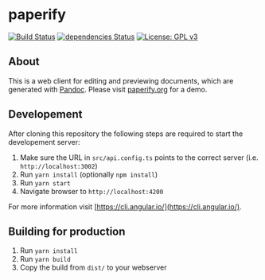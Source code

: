 # paperify

[![Build Status](https://travis-ci.org/olastor/paperify.svg?branch=master)](https://travis-ci.org/olastor/paperify)
[![dependencies Status](https://david-dm.org/olastor/paperify/status.svg)](https://david-dm.org/olastor/paperify)
[![License: GPL v3](https://img.shields.io/badge/License-GPL%20v3-blue.svg)](https://www.gnu.org/licenses/gpl-3.0)

## About

This is a web client for editing and previewing documents, which are generated with [Pandoc](https://pandoc.org/). Please visit [paperify.org](https://www.paperify.org) for a demo.

## Developement

After cloning this repository the following steps are required to start the developement server:

1. Make sure the URL in `src/api.config.ts` points to the correct server (i.e. `http://localhost:3002`)
2. Run `yarn install` (optionally `npm install`)
3. Run `yarn start`
4. Navigate browser to `http://localhost:4200`

For more information visit [https://cli.angular.io/](https://cli.angular.io/).

## Building for production

1. Run `yarn install`
2. Run `yarn build`
3. Copy the build from `dist/` to your webserver 
